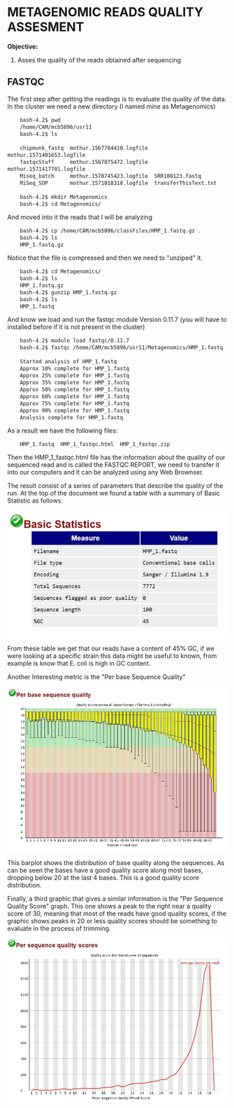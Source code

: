 # METAGENOMIC READS QUALITY ASSESMENT

**Objective:**

1. Asses the quality of the reads obtained after sequencing 

## FASTQC

The first step after getting the readings is to evaluate the quality of the data. 
In the cluster we need a new directory (I named mine as Metagenomics)


        bash-4.2$ pwd
        /home/CAM/mcb5896/usr11
        bash-4.2$ ls
        
        chipmunk_fastq  mothur.1567784410.logfile  mothur.1571401653.logfile
        fastqcStuff     mothur.1567875472.logfile  mothur.1571417701.logfile
        Miseq_batch     mothur.1570745423.logfile  SRR100123.fastq
        MiSeq_SOP       mothur.1571018318.logfile  transferThisText.txt
        
        bash-4.2$ mkdir Metagenomics
        bash-4.2$ cd Metagenomics/

  And moved into it the reads that I will be analyzing
  
       
        bash-4.2$ cp /home/CAM/mcb5896/classFiles/HMP_1.fastq.gz .
        bash-4.2$ ls
        HMP_1.fastq.gz
        
Notice that the file is compressed and then we need to "unziped" it.


        bash-4.2$ cd Metagenomics/
        bash-4.2$ ls
        HMP_1.fastq.gz
        bash-4.2$ gunzip HMP_1.fastq.gz
        bash-4.2$ ls
        HMP_1.fastq

And know we load and run the fastqc module Version 0.11.7 (you will have to installed before if it is not present in the cluster)

        bash-4.2$ module load fastqc/0.11.7
        bash-4.2$ fastqc /home/CAM/mcb5896/usr11/Metagenomics/HMP_1.fastq
      
        Started analysis of HMP_1.fastq
        Approx 10% complete for HMP_1.fastq
        Approx 25% complete for HMP_1.fastq
        Approx 35% complete for HMP_1.fastq
        Approx 50% complete for HMP_1.fastq
        Approx 60% complete for HMP_1.fastq
        Approx 75% complete for HMP_1.fastq
        Approx 90% complete for HMP_1.fastq
        Analysis complete for HMP_1.fastq

As a result we have the following files:

        HMP_1.fastq  HMP_1_fastqc.html  HMP_1_fastqc.zip

Then the HMP_1_fastqc.html file has the information about the quality of our sequenced read and is called the FASTQC REPORT, we need to transfer it into our computers and it can be analyzed using any Web Brownser.

The result consist of a series of parameters that describe the quality of the run.
At the top of the document we found a table with a summary of Basic Statistic as follows:

<p align="center"><img src="/IMAGES/nt2/nt2_1.JPG"></p>

From these table we get that our reads have a content of 45% GC, if we were looking at a specific strain this data might be useful to known, from example is know that E. coli is high in GC content.

Another Interesting metric is the "Per base Sequence Quality"

<p align="center"><img src="/IMAGES/nt2/nt2_2.JPG"></p>

This barplot shows the distribution of base quality along the sequences. As can be seen the bases have a good quality score along most bases, dropping below 20 at the last 4 bases. This is a good quality score distribution.

Finally, a third graphic that gives a similar information is the "Per Sequence Quality Score" graph. This one shows a peak to the right near a quality score of 30, meaning that most of the reads have good quality scores,  if the graphic shows peaks in 20 or less quality scores should be something to evaluate in the process of trimming.

        
<p align="center"><img src="/IMAGES/nt2/nt2_3.JPG"></p>







